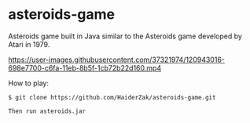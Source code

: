 # asteroids-game
 Asteroids game built in Java similar to the Asteroids game developed by Atari in 1979.

https://user-images.githubusercontent.com/37321974/120943016-698e7700-c6fa-11eb-8b5f-1cb72b22d160.mp4

How to play:

```
$ git clone https://github.com/HaiderZak/asteroids-game.git

Then run asteroids.jar
```
